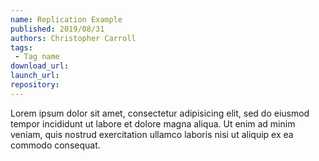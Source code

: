 ```yaml
---
name: Replication Example
published: 2019/08/31
authors: Christopher Carroll
tags:
 - Tag name
download_url: 
launch_url:
repository: 
---
```

Lorem ipsum dolor sit amet, consectetur adipisicing elit, sed do eiusmod
tempor incididunt ut labore et dolore magna aliqua. Ut enim ad minim veniam,
quis nostrud exercitation ullamco laboris nisi ut aliquip ex ea commodo
consequat.